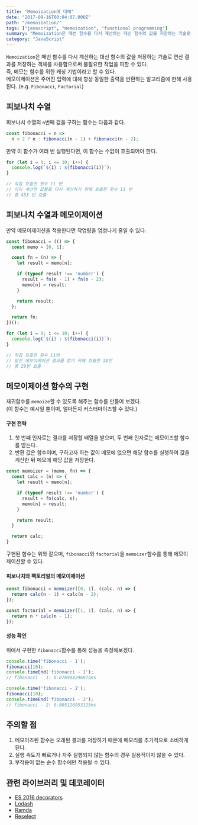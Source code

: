 ```yaml
---
title: "Memoization에 대해"
date: "2017-09-16T00:04:07.000Z"
path: "/memoization/"
tags: ["javascript", "memoization", "functional programming"]
summary: "Memoization은 매번 함수를 다시 계산하는 대신 함수의 값을 저장하는 기술로 연산 결과를 저장하는 객체를 사용함으로써 불필요한 작업을 피할 수 있다."
category: "JavaScript"
---
```


`Memoization`은 매번 함수를 다시 계산하는 대신 함수의 값을 저장하는 기술로 연산 결과를 저장하는 객체를 사용함으로써 불필요한 작업을 피할 수 있다.<br />
즉, 메모는 함수를 위한 캐싱 기법이라고 할 수 있다.<br />
메모이제이션은 주어진 입력에 대해 항상 동일한 출력을 반환하는 알고리즘에 한해 사용된다. (e.g. `Fibonacci`, `Factorial`)

## 피보나치 수열
피보나치 수열의 `n`번째 값을 구하는 함수는 다음과 같다.

```js
const fibonacci = n =>
  n < 2 ? n : fibonacci(n - 1) + fibonacci(n - 2);
```

만약 이 함수가 여러 번 실행된다면, 이 함수는 수없이 호출되어야 한다.

```js
for (let i = 0; i <= 10; i++) {
  console.log(`${i} : ${fibonacci(i)}`);
}

// 직접 호출한 횟수 11 번
// 이미 계산한 값들을 다시 계산하기 위해 호출된 횟수 11 번
// 총 453 번 호출
```

## 피보나치 수열과 메모이제이션
만약 메모이제이션을 적용한다면 작업량을 엄청나게 줄일 수 있다.

```js
const fibonacci = (() => {
  const memo = [0, 1];

  const fn = (n) => {
    let result = memo[n];

    if (typeof result !== 'number') {
      result = fn(n - 1) + fn(n - 2);
      memo[n] = result;
    }

    return result;
  };

  return fn;
})();

for (let i = 0; i <= 10; i++) {
  console.log(`${i} : ${fibonacci(i)}`);
}

// 직접 호출한 횟수 11번
// 앞선 메모이제이션 결과를 얻기 위해 호출한 18번
// 총 29번 호출
```

## 메모이제이션 함수의 구현
재귀함수를 `memoize`할 수 있도록 해주는 함수를 만들어 보겠다.<br />
(이 함수는 예시일 뿐이며, 얼마든지 커스터마이즈할 수 있다.)<br />

#### 구현 전략
1. 첫 번째 인자로는 결과를 저장할 배열을 받으며, 두 번째 인자로는 메모이즈할 함수를 받는다.
2. 반환 값은 함수이며, 구하고자 하는 값이 메모에 없으면 해당 함수를 실행하여 값을 계산한 뒤 메모에 해당 값을 저장한다.

```js
const memoizer = (memo, fn) => {
  const calc = (n) => {
    let result = memo[n];

    if (typeof result !== 'number') {
      result = fn(calc, n);
      memo[n] = result;
    }

    return result;
  }

  return calc;
}
```

구현된 함수는 위와 같으며, `fibonacci`와 `factorial`을 `memoizer`함수를 통해 메모이제이션할 수 있다.

#### 피보나치와 팩토리얼의 메모이제이션
```js
const fibonacci = memoizer([0, 1], (calc, n) => {
  return calc(n - 1) + calc(n - 2);
});

const factorial = memoizer([1, 1], (calc, n) => {
  return n * calc(n - 1);
});
```

#### 성능 확인
위에서 구현한 `fibonacci`함수를 통해 성능을 측정해보겠다.
```js
console.time('fibonacci - 1');
fibonacci(10);
console.timeEnd('fibonacci - 1');
// fibonacci - 1: 0.076904296875ms

console.time('fibonacci - 2');
fibonacci(10);
console.timeEnd('fibonacci - 2');
// fibonacci - 2: 0.005126953125ms
```

## 주의할 점
1. 메모이즈된 함수는 오래된 결과를 저장하기 때문에 메모리를 추가적으로 소비하게 된다.
2. 실행 속도가 빠르거나 자주 실행되지 않는 함수의 경우 실용적이지 않을 수 있다.
3. 부작용이 없는 순수 함수에만 적용될 수 있다.

## 관련 라이브러리 및 데코레이터
- [ES 2016 decorators](https://github.com/developit/decko#memoize)
- [Lodash](https://github.com/lodash/lodash/blob/master/memoize.js)
- [Ramda](https://github.com/ramda/ramda/blob/master/src/memoize.js)
- [Reselect](https://github.com/reactjs/reselect)
